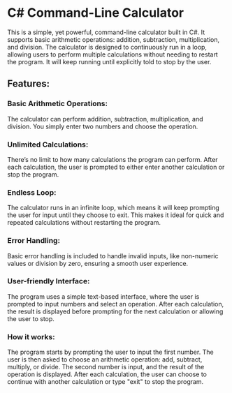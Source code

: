 # C# Command-Line Calculator
This is a simple, yet powerful, command-line calculator built in C#. It supports basic arithmetic operations: addition, subtraction, multiplication, and division. The calculator is designed to continuously run in a loop, allowing users to perform multiple calculations without needing to restart the program. It will keep running until explicitly told to stop by the user.

## Features:

### Basic Arithmetic Operations:
The calculator can perform addition, subtraction, multiplication, and division. You simply enter two numbers and choose the operation.

### Unlimited Calculations:
There’s no limit to how many calculations the program can perform. After each calculation, the user is prompted to either enter another calculation or stop the program.

### Endless Loop:
The calculator runs in an infinite loop, which means it will keep prompting the user for input until they choose to exit. This makes it ideal for quick and repeated calculations without restarting the program.

### Error Handling:
Basic error handling is included to handle invalid inputs, like non-numeric values or division by zero, ensuring a smooth user experience.

### User-friendly Interface:
The program uses a simple text-based interface, where the user is prompted to input numbers and select an operation. After each calculation, the result is displayed before prompting for the next calculation or allowing the user to stop.

### How it works:

The program starts by prompting the user to input the first number.
The user is then asked to choose an arithmetic operation: add, subtract, multiply, or divide.
The second number is input, and the result of the operation is displayed.
After each calculation, the user can choose to continue with another calculation or type "exit" to stop the program.
